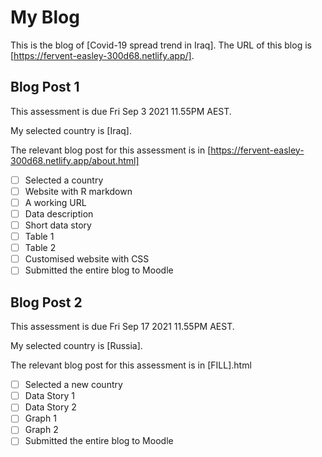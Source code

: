 # My Blog


This is the blog of [Covid-19 spread trend in Iraq].
The URL of this blog is [https://fervent-easley-300d68.netlify.app/].

## Blog Post 1

This assessment is due Fri Sep 3 2021 11.55PM AEST.

My selected country is [Iraq].

The relevant blog post for this assessment is in [https://fervent-easley-300d68.netlify.app/about.html]

- [ ] Selected a country
- [ ] Website with R markdown 
- [ ] A working URL
- [ ] Data description
- [ ] Short data story
- [ ] Table 1
- [ ] Table 2
- [ ] Customised website with CSS
- [ ] Submitted the entire blog to Moodle

## Blog Post 2

This assessment is due Fri Sep 17 2021 11.55PM AEST.

My selected country is [Russia].

The relevant blog post for this assessment is in [FILL].html

- [ ] Selected a new country
- [ ] Data Story 1
- [ ] Data Story 2
- [ ] Graph 1
- [ ] Graph 2
- [ ] Submitted the entire blog to Moodle
